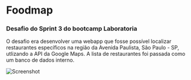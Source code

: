 # Foodmap

<!-- ## Motivo -->

### Desafio do Sprint 3 do bootcamp Laboratoria

O desafio era desenvolver uma webapp que fosse possível localizar restaurantes específicos na região da Avenida Paulista, São Paulo - SP, utlizando a API da Google Maps. A lista de restaurantes foi passada como um banco de dados interno.

![Screenshot](assets/images/screencapture-foodmap.png)